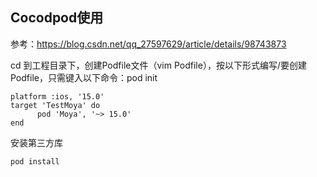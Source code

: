## Cocodpod使用
参考：https://blog.csdn.net/qq_27597629/article/details/98743873

cd 到工程目录下，创建Podfile文件（vim Podfile），按以下形式编写/要创建 Podfile，只需键入以下命令：pod init

    platform :ios, '15.0'
    target 'TestMoya' do
	      pod 'Moya', '~> 15.0'
    end
    
 安装第三方库
 
    pod install
